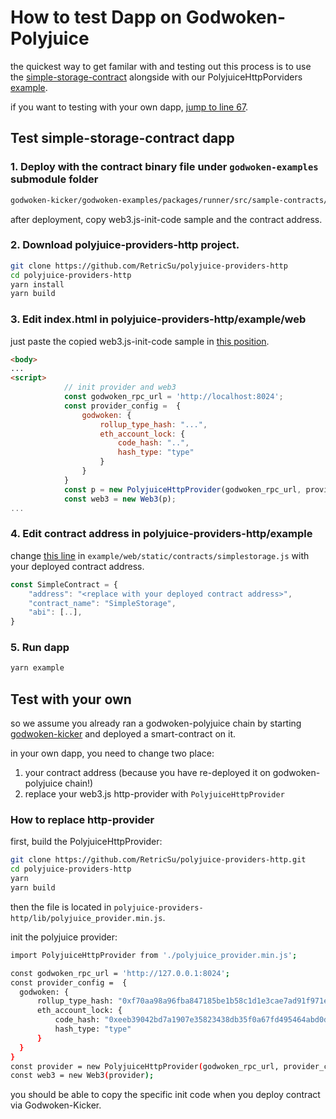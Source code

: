 # How to test Dapp on Godwoken-Polyjuice

the quickest way to get familar with and testing out this process is to use the [simple-storage-contract](https://github.com/RetricSu/godwoken-examples/tree/bbb824f8945ac55e48a6482b419ab41a8333e62e/packages/runner/src/sample-contracts) alongside with our PolyjuiceHttpPorviders [example](https://github.com/RetricSu/polyjuice-providers-http/tree/master/example/web).

if you want to testing with your own dapp, [jump to line 67](#L123).

## Test simple-storage-contract dapp

### 1. Deploy with the contract binary file under `godwoken-examples` submodule folder

```sh
godwoken-kicker/godwoken-examples/packages/runner/src/sample-contracts/SimpleStorage.bin
```
after deployment, copy web3.js-init-code sample and the contract address.

### 2. Download polyjuice-providers-http project.

```sh
git clone https://github.com/RetricSu/polyjuice-providers-http
cd polyjuice-providers-http
yarn install
yarn build
```

### 3. Edit index.html in polyjuice-providers-http/example/web

just paste the copied web3.js-init-code sample in [this position](https://github.com/RetricSu/polyjuice-providers-http/blob/master/example/web/index.html#L17-L28).

```html
<body>
...
<script>
            // init provider and web3
            const godwoken_rpc_url = 'http://localhost:8024';
            const provider_config =  {
                godwoken: {
                    rollup_type_hash: "...",
                    eth_account_lock: {
                        code_hash: "..",
                        hash_type: "type"
                    }
                }
            }
            const p = new PolyjuiceHttpProvider(godwoken_rpc_url, provider_config);
            const web3 = new Web3(p);
...
```

### 4. Edit contract address in polyjuice-providers-http/example

change [this line](https://github.com/RetricSu/polyjuice-providers-http/blob/master/example/web/static/contracts/simplestorage.js#L3) in `example/web/static/contracts/simplestorage.js` with your deployed contract address.

```javascript
const SimpleContract = {
    "address": "<replace with your deployed contract address>",
    "contract_name": "SimpleStorage",
    "abi": [..],
}
```

### 5. Run dapp

```sh
yarn example
```

## Test with your own 

so we assume you already ran a godwoken-polyjuice chain by starting [godwoken-kicker](https://github.com/retricsu/godwoken-kicker) and deployed a smart-contract on it.

in your own dapp, you need to change two place:

1. your contract address (because you have re-deployed it on godwoken-polyjuice chain!)
2. replace your web3.js http-provider with `PolyjuiceHttpProvider`

### How to replace http-provider

first, build the PolyjuiceHttpProvider:

```sh
git clone https://github.com/RetricSu/polyjuice-providers-http.git
cd polyjuice-providers-http
yarn
yarn build
```
then  the file is located in `polyjuice-providers-http/lib/polyjuice_provider.min.js`.

init the polyjuice provider:

```sh
import PolyjuiceHttpProvider from './polyjuice_provider.min.js';

const godwoken_rpc_url = 'http://127.0.0.1:8024';
const provider_config =  {
  godwoken: {
      rollup_type_hash: "0xf70aa98a96fba847185be1b58c1d1e3cae7ad91f971eecc5749799d5e72939f0",
      eth_account_lock: {
          code_hash: "0xeeb39042bd7a1907e35823438db35f0a67fd495464abd0d183220e1ee8dda009",
          hash_type: "type"
      }
  }
}
const provider = new PolyjuiceHttpProvider(godwoken_rpc_url, provider_config);
const web3 = new Web3(provider);
```

you should be able to copy the specific init code when you deploy contract via Godwoken-Kicker.


